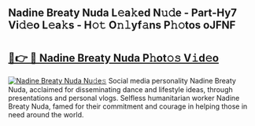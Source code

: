 ## Nadine Breaty Nuda L𝚎a𝚔ed N𝚞𝚍e - Part-Hy7 Vi𝚍𝚎o L𝚎a𝚔s - H𝚘𝚝 O𝚗𝚕yf𝚊ns P𝚑𝚘tos oJFNF

# <h2><a href="http://kfd2wnm.oniu.top/?m=Nadine+Breaty+Nuda">🔗👉 🔴 Nadine Breaty Nuda P𝚑ot𝚘𝚜 V𝚒d𝚎o</a></h2>

[![Nadine Breaty Nuda Nu𝚍e𝚜](https://i.imgur.com/0qMVB7G.gif)](http://kfd2wnm.oniu.top/?m=Nadine+Breaty+Nuda)
Social media personality Nadine Breaty Nuda, acclaimed for disseminating dance and lifestyle ideas, through presentations and personal vlogs. Selfless humanitarian worker Nadine Breaty Nuda, famed for their commitment and courage in helping those in need around the world.  
